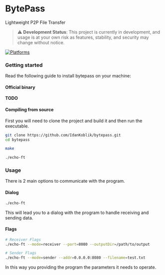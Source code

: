 # BytePass
Lightweight P2P File Transfer

> ⚠️ **Development Status**: This project is currently in development, and usage is at your own risk as features, stability, and security may change without notice.

[![Platforms](https://img.shields.io/badge/Platforms-Linux-blue)]()

### Getting started
Read the following guide to install bytepass on your machine:

#### Official binary
**TODO**

#### Compiling from source

First you will need to clone the project and build it and then run the executable.
```bash
git clone https://github.com/IdanKoblik/bytepass.git
cd bytepass

make

./echo-ft
```

### Usage
There is 2 main options to communicate with the program.

#### Dialog 

```bash
./echo-ft
```

This will lead you to a dialog with the program to handle receiving and sending data.

#### Flags

```bash
# Receiver Flags
./echo-ft --mode=receiver --port=8080 --outputDir=/path/to/output

# Sender Flags
./echo-ft --mode=sender --addr=0.0.0.0:8080 --filename=test.txt
```

In this way you providing the program the parameters it needs to operate.
